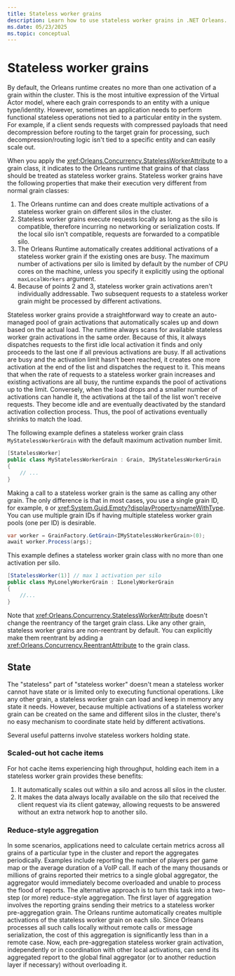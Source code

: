 ```yaml
---
title: Stateless worker grains
description: Learn how to use stateless worker grains in .NET Orleans.
ms.date: 05/23/2025
ms.topic: conceptual
---
```


# Stateless worker grains

By default, the Orleans runtime creates no more than one activation of a grain within the cluster. This is the most intuitive expression of the Virtual Actor model, where each grain corresponds to an entity with a unique type/identity. However, sometimes an application needs to perform functional stateless operations not tied to a particular entity in the system. For example, if a client sends requests with compressed payloads that need decompression before routing to the target grain for processing, such decompression/routing logic isn't tied to a specific entity and can easily scale out.

When you apply the <xref:Orleans.Concurrency.StatelessWorkerAttribute> to a grain class, it indicates to the Orleans runtime that grains of that class should be treated as stateless worker grains. Stateless worker grains have the following properties that make their execution very different from normal grain classes:

1. The Orleans runtime can and does create multiple activations of a stateless worker grain on different silos in the cluster.
2. Stateless worker grains execute requests locally as long as the silo is compatible, therefore incurring no networking or serialization costs. If the local silo isn't compatible, requests are forwarded to a compatible silo.
3. The Orleans Runtime automatically creates additional activations of a stateless worker grain if the existing ones are busy. The maximum number of activations per silo is limited by default by the number of CPU cores on the machine, unless you specify it explicitly using the optional `maxLocalWorkers` argument.
4. Because of points 2 and 3, stateless worker grain activations aren't individually addressable. Two subsequent requests to a stateless worker grain might be processed by different activations.

Stateless worker grains provide a straightforward way to create an auto-managed pool of grain activations that automatically scales up and down based on the actual load. The runtime always scans for available stateless worker grain activations in the same order. Because of this, it always dispatches requests to the first idle local activation it finds and only proceeds to the last one if all previous activations are busy. If all activations are busy and the activation limit hasn't been reached, it creates one more activation at the end of the list and dispatches the request to it. This means that when the rate of requests to a stateless worker grain increases and existing activations are all busy, the runtime expands the pool of activations up to the limit. Conversely, when the load drops and a smaller number of activations can handle it, the activations at the tail of the list won't receive requests. They become idle and are eventually deactivated by the standard activation collection process. Thus, the pool of activations eventually shrinks to match the load.

The following example defines a stateless worker grain class `MyStatelessWorkerGrain` with the default maximum activation number limit.

```csharp
[StatelessWorker]
public class MyStatelessWorkerGrain : Grain, IMyStatelessWorkerGrain
{
    // ...
}
```

Making a call to a stateless worker grain is the same as calling any other grain. The only difference is that in most cases, you use a single grain ID, for example, `0` or <xref:System.Guid.Empty?displayProperty=nameWithType>. You can use multiple grain IDs if having multiple stateless worker grain pools (one per ID) is desirable.

```csharp
var worker = GrainFactory.GetGrain<IMyStatelessWorkerGrain>(0);
await worker.Process(args);
```

This example defines a stateless worker grain class with no more than one activation per silo.

```csharp
[StatelessWorker(1)] // max 1 activation per silo
public class MyLonelyWorkerGrain : ILonelyWorkerGrain
{
    //...
}
```

Note that <xref:Orleans.Concurrency.StatelessWorkerAttribute> doesn't change the reentrancy of the target grain class. Like any other grain, stateless worker grains are non-reentrant by default. You can explicitly make them reentrant by adding a <xref:Orleans.Concurrency.ReentrantAttribute> to the grain class.

## State

The "stateless" part of "stateless worker" doesn't mean a stateless worker cannot have state or is limited only to executing functional operations. Like any other grain, a stateless worker grain can load and keep in memory any state it needs. However, because multiple activations of a stateless worker grain can be created on the same and different silos in the cluster, there's no easy mechanism to coordinate state held by different activations.

Several useful patterns involve stateless workers holding state.

### Scaled-out hot cache items

For hot cache items experiencing high throughput, holding each item in a stateless worker grain provides these benefits:

1. It automatically scales out within a silo and across all silos in the cluster.
2. It makes the data always locally available on the silo that received the client request via its client gateway, allowing requests to be answered without an extra network hop to another silo.

### Reduce-style aggregation

In some scenarios, applications need to calculate certain metrics across all grains of a particular type in the cluster and report the aggregates periodically. Examples include reporting the number of players per game map or the average duration of a VoIP call. If each of the many thousands or millions of grains reported their metrics to a single global aggregator, the aggregator would immediately become overloaded and unable to process the flood of reports. The alternative approach is to turn this task into a two-step (or more) reduce-style aggregation. The first layer of aggregation involves the reporting grains sending their metrics to a stateless worker pre-aggregation grain. The Orleans runtime automatically creates multiple activations of the stateless worker grain on each silo. Since Orleans processes all such calls locally without remote calls or message serialization, the cost of this aggregation is significantly less than in a remote case. Now, each pre-aggregation stateless worker grain activation, independently or in coordination with other local activations, can send its aggregated report to the global final aggregator (or to another reduction layer if necessary) without overloading it.
